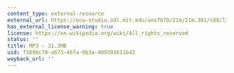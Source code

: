 ```yaml
---
content_type: external-resource
external_url: https://ocw-studio.odl.mit.edu/ans7870/21m/21m.361/s08/listening/0212_It_must_be_midnight-voice_Helen_Lee.mp3
has_external_license_warning: true
license: https://en.wikipedia.org/wiki/All_rights_reserved
status: ''
title: MP3 - 31.3MB
uid: f169bc70-a673-46fa-9b3a-409391611b43
wayback_url: ''
---
```


